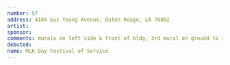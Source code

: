 ```yaml
---
number: 57
address: 4184 Gus Young Avenue, Baton Rouge, LA 70802
artist:
sponsor:
comments: murals on left side & front of bldg, 3rd mural on ground to right of bldg. On panel 1675 nearby but it is on N side of Gus Young
debuted:
name: MLK Day Festival of Service
---
```

